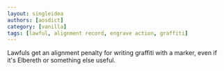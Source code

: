 ```yaml
---
layout: singleidea
authors: [aosdict]
category: [vanilla]
tags: [lawful, alignment record, engrave action, graffiti]
---
```

Lawfuls get an alignment penalty for writing graffiti with a marker, even if it's Elbereth or something else useful.

